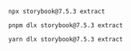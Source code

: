 ```shell renderer="common" language="js" packageManager="npm"
npx storybook@7.5.3 extract
```

```shell renderer="common" language="js" packageManager="pnpm"
pnpm dlx storybook@7.5.3 extract
```

```shell renderer="common" language="js" packageManager="yarn"
yarn dlx storybook@7.5.3 extract
```

